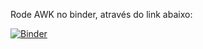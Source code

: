 Rode AWK no binder, através do link abaixo:

[![Binder](https://mybinder.org/badge_logo.svg)](https://mybinder.org/v2/gh/odairjosebellini/awk/main)
